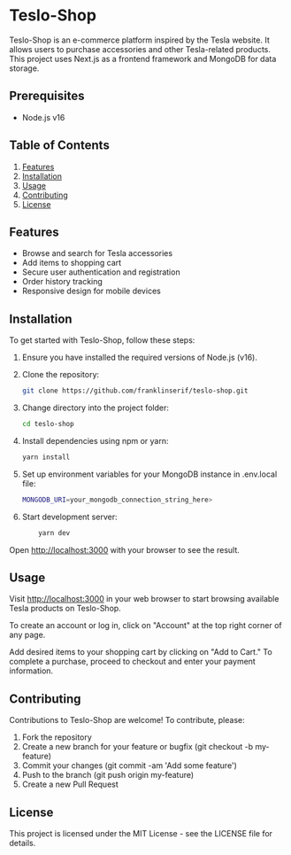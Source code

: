 # Teslo-Shop

Teslo-Shop is an e-commerce platform inspired by the Tesla website. It allows users to purchase accessories and other Tesla-related products. This project uses Next.js as a frontend framework and MongoDB for data storage.

## Prerequisites

- Node.js v16

## Table of Contents

1. [Features](#features)
2. [Installation](#installation)
3. [Usage](#usage)
4. [Contributing](#contributing)
5. [License](#license)

## Features

- Browse and search for Tesla accessories
- Add items to shopping cart
- Secure user authentication and registration
- Order history tracking
- Responsive design for mobile devices

## Installation

To get started with Teslo-Shop, follow these steps:

1. Ensure you have installed the required versions of Node.js (v16).

2. Clone the repository:

   ```bash
   git clone https://github.com/franklinserif/teslo-shop.git
   ```

3. Change directory into the project folder:

   ```bash
   cd teslo-shop
   ```

4. Install dependencies using npm or yarn:

   ```bash
   yarn install
   ```

5. Set up environment variables for your MongoDB instance in .env.local file:

   ```bash
   MONGODB_URI=your_mongodb_connection_string_here>
   ```

6. Start development server:

   ```bash
       yarn dev
   ```

Open <http://localhost:3000> with your browser to see the result.

## Usage

Visit <http://localhost:3000> in your web browser to start browsing available Tesla products on Teslo-Shop.

To create an account or log in, click on "Account" at the top right corner of any page.

Add desired items to your shopping cart by clicking on "Add to Cart." To complete a purchase, proceed to checkout and enter your payment information.

## Contributing

Contributions to Teslo-Shop are welcome! To contribute, please:

1. Fork the repository
2. Create a new branch for your feature or bugfix (git checkout -b my-feature)
3. Commit your changes (git commit -am 'Add some feature')
4. Push to the branch (git push origin my-feature)
5. Create a new Pull Request

## License

This project is licensed under the MIT License - see the LICENSE file for details.
